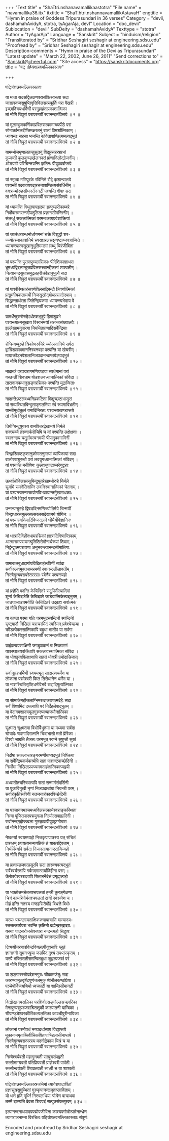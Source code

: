 +++
"Text title" = "ShaTtri.nshanavamallikaastotra"
"File name" = "navamallika36.itx"
itxtitle = "ShaT.htri.nshannavamallikAstavaH"
engtitle = "Hymn in praise of Goddess Tripurasundari in 36 verses"
Category = "devii, dashamahAvidyA, stotra, tyAgarAja, devI"
Location = "doc_devii"
Sublocation = "devii"
SubDeity = "dashamahAvidyA"
Texttype = "stotra"
Author = "tyAgarAja"
Language = "Sanskrit"
Subject = "hinduism/religion"
"Transliterated by" = "Sridhar Seshagiri seshagir at engineering.sdsu.edu"
"Proofread by" = "Sridhar Seshagiri seshagir at engineering.sdsu.edu"
Description-comments = "Hymn in praise of the Devi as Tripurasundari"
"Latest update" = "March 22, 2002, June 26, 2011"
"Send corrections to" = "Sanskrit@cheerful.com"
"Site access" = "https://sanskritdocuments.org"
title = "षट्।ह्त्रिंशन्नवमल्लिकास्तवः"

+++
  
 षट्त्रिंशन्नवमल्लिकास्तवः   
  
या माता सदसद्विलक्षणपरासंवित्स्वरूपा सदा  
जाग्रत्स्वप्नसुषुप्तिवृत्तिविलसत्स्फूर्तिः परा वैखरी ।  
इच्छादित्रयधर्मिणी परगुहाहंताप्रकाशात्मिका  
तां नौमि त्रिपुरां परापरमयीं स्वानन्दसंवित्तये ॥ १ ॥  
  
यां मूलाम्बुजकर्णिकाप्रविलसत्कामाख्यपीठे परां  
सोमार्कानलदीप्तिमक्षरतनुं बालां विमर्शात्मिकाम् ।  
ध्यायन्तः सहसा भजन्ति कवितापाण्डित्यमत्यद्भुतं  
तां नौमि त्रिपुरां परापरमयीं स्वानन्दसंवित्तये ॥ २ ॥  
  
यामम्भोजमृणालतन्तुसुतनुं विद्युत्सहस्रप्रभां  
कूजन्तीं कुलकुण्डखेलनपरां प्राणानिलोद्योजनीम् ।  
ओड्याणे परिचिन्तयन्ति कृतिनः पीयूषवर्षाप्तये  
तां नौमि त्रिपुरां परापरमयीं स्वानन्दसंवित्तये ॥ ३ ॥  
  
यां स्मृत्वा मणिपूरके रविनिभे रौद्रे कृशान्वालये  
पश्यन्तीं पदवाक्यपद्यरचनापाण्डित्यसंवर्धिनीम् ।  
वक्त्राम्भोरुहसौधनर्तननटीं पश्यन्ति शैवाः सदा  
तां नौमि त्रिपुरां परापरमयीं स्वानन्दसंवित्तये ॥ ४ ॥  
  
यां ध्यायन्ति विधूतपापहृदया हृत्पुण्डरीकाम्बरे  
निर्दोषारुणरत्नदीपतुलितां प्रज्ञानसीमन्तिनीम् ।  
संलब्धुं सकलात्मिकां परमनःकायप्रवेशाक्रियां  
तां नौमि त्रिपुरां परापरमयीं स्वानन्दसंवित्तये ॥ ५ ॥  
  
यां जालंधरबन्धनोर्ध्वगमनां चक्रे विशुद्धौ शर-  
ज्ज्योत्स्नाकाशनिभे स्वराक्षरलसद्द्व्यष्टाब्जपत्रान्विते ।  
ध्यायन्त्यात्मसुखानुभूतिममलां लब्धुं चिरंजीवितां  
तां नौमि त्रिपुरां परापरमयीं स्वानन्दसंवित्तये ॥ ६ ॥  
  
यां पश्यन्ति पुराणपुण्यलसिकाः श्रीदेशिकाज्ञाधरा  
भ्रूमध्यद्विदलाम्बुजप्रविलसच्चान्द्रीकलां शाश्वतीम् ।  
नित्यानन्दसुधासमुद्रलहरीक्रीडानुभूत्यै सदा  
तां नौमि त्रिपुरां परापरमयीं स्वानन्दसंवित्तये ॥ ७ ॥  
  
यां पार्श्वस्थितहंसवर्णविलसद्बिन्दौ त्रिवर्णात्मिकां  
प्रद्युम्नीयकलामयीं निजसुखोद्बोधप्रसादोदयाम् ।  
सिद्धान्तार्थरता जितेन्द्रियकणा ध्यायन्त्यभेदाय वै  
तां नौमि त्रिपुरां परापरमयीं स्वानन्दसंवित्तये ॥ ८ ॥  
  
यामर्धेन्दुसरोरुहेऽर्धशशभृद्रूपे हिमांशुप्रभे  
पश्यन्त्यात्मसुखाय विस्वनमयीं तत्तन्त्रसंख्यालवैः ।  
हृल्लेखामनुपारगा नियमितप्राणादिसर्वेन्द्रियाः  
तां नौमि त्रिपुरां परापरमयीं स्वानन्दसंवित्तये ॥ ९ ॥  
  
रोधिन्यम्बुरुहे त्रिकोणरुचिरे ज्योत्स्नानिभे सर्वदा  
द्वात्रिंशल्लवमाननिस्वनवहां पश्यन्ति यां खेचरीम् ।  
मायाक्रीडनपेशलानिजपदानन्दाप्तयेऽप्यद्भुतं  
तां नौमि त्रिपुरां परापरमयीं स्वानन्दसंवित्तये ॥ १० ॥  
  
नादाब्जे वरपद्मरागमणियष्ट्या स्पर्धमानां परां  
गच्छन्तीं शिवधाम षोडशलवध्यानात्मिकां संविदा ।  
तारानायकभानुसङ्गरसिकाः पश्यन्ति मुद्रान्विताः  
तां नौमि त्रिपुरां परापरमयीं स्वानन्दसंवित्तये ॥ ११ ॥  
  
नादान्तेऽष्टलवध्वनिप्रकटितां विद्युच्छटाभासुरां  
यां सव्यस्थितबिन्दुलाङ्गलमिवा स्वं रूपमाबिभ्रतीम् ।  
यान्तीमूर्ध्वकुलं यमादिनिरताः पश्यन्त्यखण्डाप्तये  
तां नौमि त्रिपुरां परापरमयीं स्वानन्दसंवित्तये ॥ १२ ॥  
  
तिर्यग्बिन्दुयुगस्य वामविचरद्रेखामये निर्मले  
शक्त्यब्जे तरुणार्करोचिषि च यां पश्यन्ति लक्षेक्षणाः ।  
स्वानन्दाय चतुर्लवस्वनमयीं श्रीपादुकागामिनीं  
तां नौमि त्रिपुरां परापरमयीं स्वानन्दसंवित्तये ॥ १३ ॥  
  
बिन्द्वाश्लिष्टकृशानुकोणतनुमत्यां व्यापिकायां सदा  
बालोष्णांशुरुचौ परां लवयुगध्यानात्मिकां संविदम् ।  
यां पश्यन्ति मनीषिणः कुलवधूपादाब्जरेणूद्वहाः  
तां नौमि त्रिपुरां परापरमयीं स्वानन्दसंवित्तये ॥ १४ ॥  
  
ऊर्ध्वाधोविलसत्सुबिन्दुयुतरेखाम्भोरुहे निर्मले  
सूर्याभे समनेतिनाम्नि लवनिस्वानात्मिकां चेतनाम् ।  
यां पश्यन्त्यमनस्कयोगविभवायान्तर्मुखाराधकाः  
तां नौमि त्रिपुरां परापरमयीं स्वानन्दसंवित्तये ॥ १५ ॥  
  
उन्मन्यम्बुरुहे द्विषडदिनमणिज्योतिर्मये चिन्मयीं  
बिन्द्वाधारसमुल्लसत्सरलसद्रेखामये योगिनः ।  
यां पश्यन्त्यणिमादिविघ्नदलने धीधैर्यविज्ञानिनः  
तां नौमि त्रिपुरां परापरमयीं स्वानन्दसंवित्तये ॥ १६ ॥  
  
यां धात्रादिविहीनधामरसिकां ज्ञात्रादिविश्रान्तिकाम्  
आत्मारामपरायणश्रुतिशिरोमौनार्थरूपां शिवाम् ।  
निर्द्वन्द्वात्मपरायणा अनुभवन्त्यानन्दसीमातिगाः  
तां नौमि त्रिपुरां परापरमयीं स्वानन्दसंवित्तये ॥ १७ ॥  
  
यामाबालबुधाज्ञगोपविदिताहंरूपिणीं सर्वदा  
सर्वोपप्लवमुक्तधामरमणीं स्वानन्दलीलावतीम् ।  
निस्त्रैगुण्यपरापरेतररसाः स्वेनैव पश्यन्त्यहो  
तां नौमि त्रिपुरां परापरमयीं स्वानन्दसंवित्तये ॥ १८ ॥  
  
यां प्रज्ञेति वदन्ति केचिदितरे सद्रूपिणीत्यादिमां  
शून्यं केचिदजेति केचिदपरे जाड्यात्मिकेत्यद्भुतम् ।  
जाड्याजाड्यमयीति केचिदितरे तद्ब्रह्म सर्वात्मकं  
तां नौमि त्रिपुरां परापरमयीं स्वानन्दसंवित्तये ॥ १९ ॥  
  
या काष्ठा परमा गतिः परमभूदस्पन्दिनी स्पन्दिनी  
सृष्ट्वादौ निखिलं चराचरमिदं स्वस्मिन् प्रवेश्येच्छया ।  
क्रीडत्येकरसात्मिकापि बहुधा भातीव या सर्वगा  
तां नौमि त्रिपुरां परापरमयीं स्वानन्दसंवित्तये ॥ २० ॥  
  
याहंप्रत्ययसाक्षिणी जगदुपादानं च निष्कारणं  
यावस्थात्रयवर्जितापि सकलावस्थात्मिका संविदा ।  
या भोक्तृत्वविलक्षणापि सततं भोक्त्री प्रमोदान्निजात्  
तां नौमि त्रिपुरां परापरमयीं स्वानन्दसंवित्तये ॥ २१ ॥  
  
सर्वानुग्रहधर्मिणी स्वयमभूत् सादाख्यधर्मेण या  
लोकानां परमेश्वरी किल तिरोधानेन धर्मेण या ।  
या नाशस्थितिसृष्टिधर्मविभवै रुद्रादिमूर्त्यात्मिका  
तां नौमि त्रिपुरां परापरमयीं स्वानन्दसंवित्तये ॥ २२ ॥  
  
या सोमार्कमहीजलाग्निमरुदाकाशात्मदेहैः सदा  
सर्वं विश्वमिदं दधत्यापि परं निर्देहलेपाद्भुतम् ।  
या वेदागमशास्त्रमूलगुरुरप्यव्याजमौनात्मिका  
तां नौमि त्रिपुरां परापरमयीं स्वानन्दसंवित्तये ॥ २३ ॥  
  
सूक्ष्मात् सूक्ष्मतमा विभोर्विभुतमा या मध्यमा सर्वदा  
श्रोत्रादेः श्रवणादिरात्मनि चिदाभासो मतौ प्रेरिका ।  
विश्वो जाग्रति तैजसः परमभूत् स्वप्ने सुषुप्तौ सुखं  
तां नौमि त्रिपुरां परापरमयीं स्वानन्दसंवित्तये ॥ २४ ॥  
  
निर्दोषा सकलान्तरङ्गरमणीयाप्यद्भुतं निष्क्रिया  
या सर्वेन्द्रियकर्मकर्त्र्यपि सतां पाशाष्टकच्छेदिनी ।  
निर्लोभा निखिलप्रपञ्चममताहंतात्मिकाप्यद्वयी  
तां नौमि त्रिपुरां परापरमयीं स्वानन्दसंवित्तये ॥ २५ ॥  
  
अध्वातीतचरित्रवत्यपि सतां सन्मार्गसंदर्शिनी  
या पूजाविमुखी नृणां निजपदार्चायां नियन्त्री परम् ।  
सर्वाहंकृतिरूपिणी नतजनाहंकारविच्छेदिनी  
तां नौमि त्रिपुरां परापरमयीं स्वानन्दसंवित्तये ॥ २६ ॥  
  
या पञ्चाननमञ्चमध्यविलसत्कामेश्वराङ्कस्थिता  
नित्या पूजितपादपद्मयुगला नित्योत्सवाह्लादिनी ।  
सर्वानन्दगृहोज्ज्वला गुरुकृपापीयूषट्टग्गोचरा  
तां नौमि त्रिपुरां परापरमयीं स्वानन्दसंवित्तये ॥ २७ ॥  
  
नैष्कर्म्या स्वयमप्यहो निजकृपापात्रस्य यत् संचितं  
प्रारब्धम् क्षपयत्यनन्यगतिकं तं याकरोद्देवताम् ।  
निर्धर्मिण्यपि सर्वदा निजनतायानन्ददायिन्यहो  
तां नौमि त्रिपुरां परापरमयीं स्वानन्दसंवित्तये ॥ २८ ॥  
  
या ब्रह्माण्डजगत्प्रसूरपि सदा तारुण्यवत्यद्भुतं  
सर्वैश्वर्यरतापि गर्वमदमात्सर्यादिहीना परम् ।  
त्रैलोक्येश्वरराज्ञ्यपि श्रितजनैर्दत्तं प्रगृह्णात्यहो  
तां नौमि त्रिपुरां परापरमयीं स्वानन्दसंवित्तये ॥ २९ ॥  
  
या भक्तोत्तमचेतसश्चपलतां हन्त्री कुरङ्गेक्षणा  
चित्रं कामरिपोर्मनश्चपलतां दात्री स्वरूपेण च ।  
मोहं हन्ति नतस्य मन्दहसितैर्मोहं विधत्ते विभोः  
तां नौमि त्रिपुरां परापरमयीं स्वानन्दसंवित्तये ॥ ३० ॥  
  
यस्याः पद्मदलायताक्षिकरुणापात्राणि वाण्यादय-  
स्तत्तत्कार्यपरा भवन्ति कृतिनो ब्रह्मेन्द्ररुद्रादयः ।  
यस्याः पादसरोजसेवनपरा नन्दन्त्यहो सिद्धयः  
तां नौमि त्रिपुरां परापरमयीं स्वानन्दसंवित्तये ॥ ३१ ॥  
  
दिव्यश्रीचरणारविन्दविगलत्पीयूषसर्पिः प्लुतं  
ज्ञानाग्नौ सुमनःस्रुचा जडमिदं दृश्यं तपःसंस्कृतम् ।  
यस्यै भक्तिसतीसमन्वितबुधा जुह्वत्यजस्रं परं  
तां नौमि त्रिपुरां परापरमयीं स्वानन्दसंवित्तये ॥ ३२ ॥  
  
या शृङ्गाररसोपदेशनगुरुः श्रीकामजेतुः सदा  
कारुण्यामृतवृष्टिपूर्णजलमुक् श्रीनीलकण्ठप्रिया ।  
पञ्चेषोर्विजयश्रियो ध्वजपटी या शान्तिसीमानटी  
तां नौमि त्रिपुरां परापरमयीं स्वानन्दसंवित्तये ॥ ३३ ॥  
  
विद्योद्यानमरालिका परशिवोत्सङ्गोल्लसच्छारिका  
मेनापुण्यसुपञ्जराश्रितशुकी कात्यातनी याम्बिका ।  
श्रीपाण्ड्येश्वरकीर्तिकल्पलतिका काञ्चीपुरीनायिका  
तां नौमि त्रिपुरां परापरमयीं स्वानन्दसंवित्तये ॥ ३४ ॥  
  
लोकानां परमौषधं भगवदध्वंसाय विद्याप्तये  
मूकानाममृताब्धिवीचिकवितापाण्डित्यसीमाप्तये ।  
निस्त्रैगुण्यपरात्परस्य मदनोद्रेकाय चित्रं च या  
तां नौमि त्रिपुरां परापरमयीं स्वानन्दसंवित्तये ॥ ३५ ॥  
  
नित्यैश्वर्यवती महागुणवती सत्पुत्रसंपद्वती  
सत्सौभाग्यवती पतिप्रियवती प्राज्ञेश्वरी पार्वती ।  
सत्सौन्दर्यवती शिवव्रतवती साध्वी च या शाश्वती  
तां नौमि त्रिपुरां परापरमयीं स्वानन्दसंवित्तये ॥ ३६ ॥  
  
षट्त्रिंशन्नवमल्लिकास्रजमिमां त्यागेशपादार्पितां  
प्रज्ञासूत्रसुगुम्भितां गुरुकृपानन्दामृताप्लाविताम् ।  
यो धत्ते हृदि मूर्ध्नि निश्चलधिया श्रोत्रेण वाचाथवा  
तस्मै दास्यति देवता शिवपदं सत्पुत्रसंपत्सुखम् ॥ ३७ ॥  
  
इत्यानन्दनाथपादपपद्मोपजीविना काश्यपगोत्रोत्पन्नेनान्ध्रेण  
त्यागराजनाम्ना विरचितः षट्त्रिंशन्नवमल्लिकास्तवः संपूर्णः  
  
Encoded and proofread by Sridhar Seshagiri seshagir at engineering.sdsu.edu  
  
